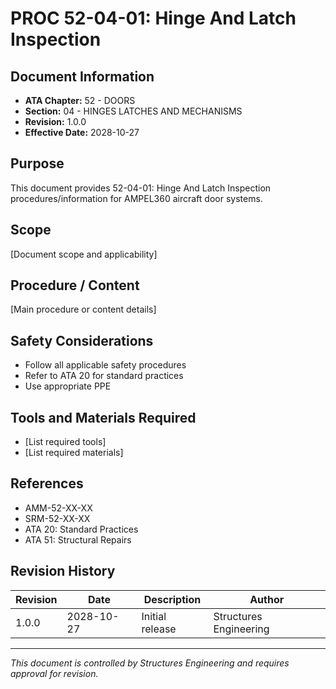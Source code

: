 # PROC 52-04-01: Hinge And Latch Inspection

## Document Information

- **ATA Chapter:** 52 - DOORS
- **Section:** 04 - HINGES LATCHES AND MECHANISMS
- **Revision:** 1.0.0
- **Effective Date:** 2028-10-27

## Purpose

This document provides 52-04-01: Hinge And Latch Inspection procedures/information for AMPEL360 aircraft door systems.

## Scope

[Document scope and applicability]

## Procedure / Content

[Main procedure or content details]

## Safety Considerations

- Follow all applicable safety procedures
- Refer to ATA 20 for standard practices
- Use appropriate PPE

## Tools and Materials Required

- [List required tools]
- [List required materials]

## References

- AMM-52-XX-XX
- SRM-52-XX-XX
- ATA 20: Standard Practices
- ATA 51: Structural Repairs

## Revision History

| Revision | Date       | Description    | Author                 |
|----------|------------|----------------|------------------------|
| 1.0.0    | 2028-10-27 | Initial release| Structures Engineering |

---

*This document is controlled by Structures Engineering and requires approval for revision.*
